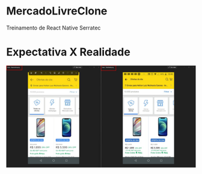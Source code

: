# MercadoLivreClone
Treinamento de React Native Serratec

 # Expectativa   X   Realidade                                                                                      
![clone](https://github.com/HeltonMulinaria/MercadoLivreClone/blob/master/assets/expectativaXrealidade.jpeg)
